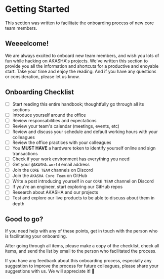 # Getting Started

This section was written to facilitate the onboarding process of new core team members.

## Weeeelcome!

We are always excited to onboard new team members, and wish you lots of fun while hacking on AKASHA's projects. We've written this section to provide you all the information and shortcuts for a productive and enoyable start. Take your time and enjoy the reading. And if you have any questions or consideration, please let us know.

## Onboarding Checklist

- [ ] Start reading this entire handbook; thoughtfully go through all its sections
- [ ] Introduce yourself around the office
- [ ] Review responsabilities and expectations
- [ ] Review your team's calendar (meetings, events, etc)
- [ ] Review and discuss your schedule and default working hours with your colleagues
- [ ] Review the office practices with your colleagues
- [ ] You **MUST HAVE** a hardware token to identify yourself online and sign transactions
- [ ] Check if your work environment has everything you need
- [ ] Get your `@AKASHA.world` email address
- [ ] Join the `CORE TEAM` channels on Discord
- [ ] Join the `AKASHA Core Team` on GitHub
- [ ] Write a post introducing yourself in our `CORE TEAM` channel on Discord
- [ ] If you're an engineer, start exploring our GitHub repos 
- [ ] Research about AKASHA and our projects 
- [ ] Test and explore our live products to be able to discuss about them in depth

## Good to go? 
If you need help with any of these points, get in touch with the person who is facilitating your onboarding.

After going through all items, please make a copy of the checklist, check all items, and send the list by email to the person who facilitated the process. 

If you have any feedback about this onboarding process, especially any suggestion to improve the process for future colleagues, please share your suggestions with us. We will appreciate it! :pray: